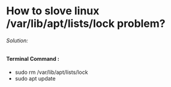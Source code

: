 # How to slove linux /var/lib/apt/lists/lock problem? 

<h6>Solution:</h6>

<h4>Terminal Command :</h4>

+ sudo rm /var/lib/apt/lists/lock
+ sudo apt update







